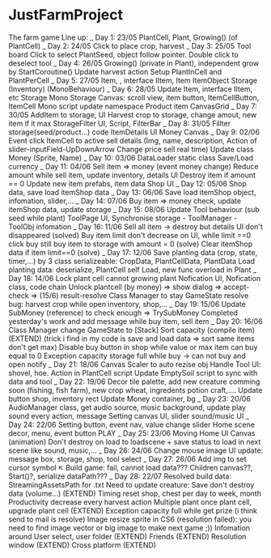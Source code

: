 # JustFarmProject
The farm game
Line up:
_ Day 1: 23/05
PlantCell, Plant, Growing() (of PlantCell)
_ Day 2: 24/05
Click to place crop, harvest
_ Day 3: 25/05
Tool board
Click to select PlantSeed, object follow pointer.
Double click to deselect tool
_ Day 4: 26/05
Growing() (private in Plant), independent grow by StartCoroutine()
Update harvest action
Setup PlantInCell and PlantPerCell
_ Day 5: 27/05
Item, , interface IItem, Item<IItem>
ItemObject
Storage (Inventory) (MonoBehaviour)
_ Day 6: 28/05
Update Item<IItem>, interface IItem, etc
Storage Mono
Storage Canvas: scroll view, item button, ItemCellButton,  ItemCell Mono script
update namespace
Product item
CanvasGrid
_ Day 7: 30/05
AddItem to storage, UI
Harvest crop to storage, change amout, new item if it max
StorageFilter UI, Script, FilterBar
_ Day 8: 31/05
Fillter storage(seed/product...) code
ItemDetails UI
Money Canvas
_ Day 9: 02/06
Event click ItemCell to active sell details 
(Img, name, description, 
Action of slider-inputField-UpDownArrow
Change price sell real time)
Update class Money (Sprite, Name)
_ Day 10: 03/06
DataLoader static class
Save/Load currency
_ Day 11: 04/06
Sell item => money (event money change)
Reduce amount while sell item, update inventory, details UI
Destroy item if amount == 0
Update new item prefabs, item data
Shop UI
_ Day 12: 05/06
Shop data, save load itemShop data
_ Day 13: 06/06
Save load itemShop object, infomation, slider,...
_ Day 14: 07/06
Buy item => money check, update itemShop data, update storage
_ Day 15: 08/06
Update Tool behaviour (sub seed while plant)
ToolPage UI, Synchronise storage - ToolManager - ToolObj infomation
_ Day 16: 11/06
Sell all item -> destroy but details UI don't disappeared (solved)
Buy item limit don't decrease on UI, while limit ==0 click buy still buy item to storage with amount = 0 (solve)
Clear itemShop data if item limit==0 (solve)
_ Day 17: 12/06
Save planting data (crop, state, timer,...) by 3 class serializeable: CropData, PlantCellData, PlantData
Load planting data: deserialize, PlantCell self Load, new func overload in Plant
_ Day 18: 14/06
Lock plant cell cannot growing plant
Nofication UI, Nofication class, code chain
Unlock plantcell (by money) => show dialog => accept-check => (15/6) result-resolve
Class Manager to stay GameState resolve bug: harvest crop while open inventory, shop,...
_ Day 19: 15/06
Update SubMoney (reference) to check enough => TrySubMoney
Completed yesterday's work and add message while buy item, sell item
_ Day 20: 16/06
Class Manager change GameState to [Stack]
Sort capacity (compile item) (EXTEND) (trick i find in my code is save and load data => sort same items don't get max)
Disable buy button in shop while value or max item can buy equal to 0
Exception capacity storage full while buy -> can not buy and open notify
_ Day 21: 18/06
Canvas Scaler to auto rezise obj
Handle Tool UI: shovel, hoe. Action in PlantCell script
Update EmptySoil script to sync with data and tool
_ Day 22: 19/06
Decor tile palette, add new creature comming soon (fishing, fish farm), new crop wheat, ingredents potion craft,....
Update button shop, inventory rect
Update Money container, bg
_ Day 23: 20/06
AudioManager class, get audio source, music background, update play sound every action, message
Setting canvas UI, slider sound/music UI
_ Day 24: 22/06
Setting button, event nav, value change slider
Home scene decor, menu, event button PLAY
_ Day 25: 23/06
Moving Home UI Canvas (animation)
Don't destroy on load to loadscene + save status to load in next scene like sound, music,...
_ Day 26: 24/06
Change mouse image
UI update: message box, storage, shop, tool select
_ Day 27: 26/06
Add img to set cursor symbol ↖️
Build game: fail, cannot load data??? Children canvas??, Start()?, serialize dataPath???
_ Day 28: 22/07
Resolved build data: StreamingAssetsPath for .txt
Need to update creature:
Save don't destroy data (volume...) (EXTEND)
Timing reset shop, chest per day to week, month
Productivity decrease every harvest action
Multiple plant once plant cell, upgrade plant cell (EXTEND)
Exception capacity full while get prize (i think send to mail is resolve)
Image resize sprite in CS6 (resolution failed): you need to find image vector or big image to make next game ;))
Infomation around
User select, user folder (EXTEND)
Friends (EXTEND)
Resolution window (EXTEND)
Cross platform (EXTEND)
